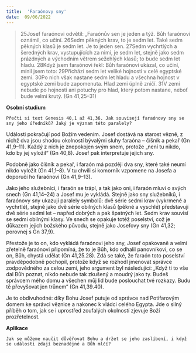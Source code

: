 ```yaml
---
title:  'Faraónovy sny'
date:  09/06/2022
---
```


> <p></p>
> 25Josef faraónovi odvětil: „Faraónův sen je jeden a týž. Bůh faraónovi oznámil, co učiní. 26Sedm pěkných krav, to je sedm let. Také sedm pěkných klasů je sedm let. Je to jeden sen. 27Sedm vychrtlých a šeredných krav, vystupujících za nimi, je sedm let, stejně jako sedm prázdných a východním větrem sežehlých klasů; to bude sedm let hladu. 28Když jsem faraónovi řekl: Bůh faraónovi ukázal, co učiní, mínil jsem toto: 29Přichází sedm let veliké hojnosti v celé egyptské zemi. 30Po nich však nastane sedm let hladu a všechna hojnost v egyptské zemi bude zapomenuta. Hlad zemi úplně zničí. 31V zemi nebude po hojnosti ani potuchy pro hlad, který potom nastane, neboť bude velmi krutý. (Gn 41,25–31)

**Osobní studium**

`Přečti si text Genesis 40,1 až 41,36. Jak souvisejí faraónovy sny se sny jeho úředníků? Jaký je význam této paralely?`

Události pokračují pod Božím vedením. Josef dostává na starost vězně, z nichž dva jsou shodou okolností bývalými sluhy faraóna – číšník a pekař (Gn 41,9–11). Každý z nich je znepokojen svým snem, protože „není tu nikdo, kdo by jej vyložil“ (Gn 40,8). Josef pak interpretuje jejich sny.

Podobně jako číšník a pekař, i faraón má později dva sny, které také neumí nikdo vyložit (Gn 41,1–8). V tu chvíli si komorník vzpomene na Josefa a doporučí ho faraónovi (Gn 41,9–13).

Jako jeho služebníci, i faraón se trápí, a tak jako oni, i faraón mluví o svých snech (Gn 41,14–24) a Josef mu je vykládá. Stejně jako sny služebníků, i faraónovy sny ukazují paralely symbolů: dvě série sedmi krav (vykrmené a vychrtlé), stejně jako dvě série obilných klasů (pěkné a vyschlé) představují dvě série sedmi let – napřed dobrých a pak špatných let. Sedm krav souvisí se sedmi obilnými klasy. Ve snech se opakuje totéž poselství, což je důkazem jejich božského původu, stejně jako Josefovy sny (Gn 41,32; porovnej s Gn 37,9).

Přestože je to on, kdo vykládá faraónovi jeho sny, Josef opakovaně a velmi zřetelně faraónovi připomíná, že to je Bůh, kdo odhalil panovníkovi, co se on, Bůh, chystá udělat (Gn 41,25.28). Zdá se také, že faraón toto poselství pravděpodobně pochopil, protože když se rozhodl jmenovat správce zodpovědného za celou zemi, jeho argument byl následující: „Když ti to vše dal Bůh poznat, nikdo nebude tak zkušený a moudrý jako ty. Budeš správcem mého domu a všechen můj lid bude poslouchat tvé rozkazy. Budu tě převyšovat jen trůnem“ (Gn 41,39.40).

Je to obdivuhodné: díky Bohu Josef putuje od správce nad Potífarovým domem ke správci věznice a nakonec k vládci celého Egypta. Jde o silný příběh o tom, jak se i uprostřed zoufalých okolností zjevuje Boží prozřetelnost.

**Aplikace**

`Jak se můžeme naučit důvěřovat Bohu a držet se jeho zaslíbení, i když se události zdají beznadějné a Bůh mlčí?`